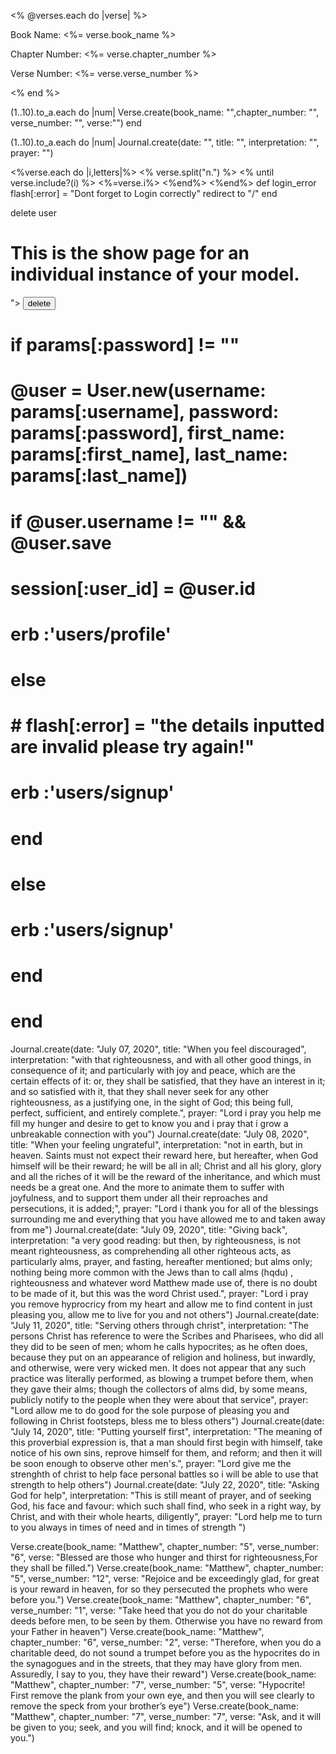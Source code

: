 
<% @verses.each do |verse| %>
<p>Book Name: <%= verse.book_name %></p>
<p>Chapter Number: <%= verse.chapter_number %></p>
<p>Verse Number: <%= verse.verse_number %></p>
<% end %>


(1..10).to_a.each do |num|
 Verse.create(book_name: "",chapter_number: "", verse_number: "", verse:"")
end 

(1..10).to_a.each do |num|
 Journal.create(date: "", title: "", interpretation: "", prayer: "")


<%verse.each do |i,letters|%>
<% verse.split("n.") %>
<% until verse.include?(i) %>
<%=verse.i%>
<%end%>
<%end%>
  def login_error
    flash[:error] = "Dont forget to Login correctly"
    redirect to "/"
  end

  delete user
  <h1>This is the show page for an individual instance of your model.</h1>
<form method="post" action="/users/"<%=@user.id%>">
<input type="hidden" type="hidden" name="_method" value="DELETE">
<INPUT TYPE="submit" value="delete">
</form>

#     if params[:password] != ""
#      @user = User.new(username: params[:username], password: params[:password], first_name: params[:first_name], last_name: params[:last_name])
#       if @user.username != "" && @user.save
#         session[:user_id] = @user.id
#         erb :'users/profile'
#       else
#       #  flash[:error] = "the details inputted are invalid please try again!"
#       erb :'users/signup'
#       end
#     else
#       erb :'users/signup'
#     end
#  end

<!-- sign up form
<h1>New User</h1>


<!DOCTYPE html>

<title> New User </title>
</head>
<html>
<body>
  <form action="/signup" method="POST">
 <div>
  <label for="first_name">First Name:</label>
  <input type="text" name="user[first_name]" id="first_name" required><br>
  </div>
  <br>
  <div>
  <label for="last_name">Last Name:</label>
  <input type="text" name="user[last_name]" id="last_name" required><br>
  </div>
   <br>
   <label for="username">User Name:</label>
   <input type="text" name="user[username]" id="username" required><br>
  <div>
  <br>
  <label for="password">Password:</label>
  <input type="password" name="user[password]" id="password" required><br>
  </div>
  <br>
 
  <input type="submit" value="Create Account"></form>
 </body>
<html> -->

<!-- <p>3. Judah begot Perez and Zerah by Tamar, Perez begot Hezron, and Hezron begot Ram.</p>
<p>4. Ram begot Amminadab, Amminadab begot Nahshon, and Nahshon begot Salmon.</p>
<p>5. Salmon begot Boaz by Rahab, Boaz begot Obed by Ruth, Obed begot Jesse.</p>
<p>6. and Jesse begot David the king.David the king begot Solomon by her who had been the wife of Uriah.</p>
<p>7. Solomon begot Rehoboam, Rehoboam begot Abijah, and Abijah begot Asa.</p>
<p>8. Asa begot Jehoshaphat, Jehoshaphat begot Joram, and Joram begot Uzziah.</p>
<p>9. Uzziah begot Jotham, Jotham begot Ahaz, and Ahaz begot Hezekiah.</p>
<p>10. Hezekiah begot Manasseh, Manasseh begot Amon, and Amon begot Josiah. </p>
<p>11.</p>
<p>12.</p>
<p>13.</p>
<P>14.</P>
<P>15.</P> -->

Journal.create(date: "July 07, 2020", title: "When you feel discouraged", interpretation: "with that righteousness, and with all other good things, in consequence of it; and particularly with joy and peace, which are the certain effects of it: or, they shall be satisfied, that they have an interest in it; and so satisfied with it, that they shall never seek for any other righteousness, as a justifying one, in the sight of God; this being full, perfect, sufficient, and entirely complete.", prayer: "Lord i pray you help me fill my hunger and desire to get to know you and i pray that i grow a unbreakable connection with you")
Journal.create(date: "July 08, 2020", title: "When your feeling ungrateful", interpretation: "not in earth, but in heaven. Saints must not expect their reward here, but hereafter, when God himself will be their reward; he will be all in all; Christ and all his glory, glory and all the riches of it will be the reward of the inheritance, and which must needs be a great one. And the more to animate them to suffer with joyfulness, and to support them under all their reproaches and persecutions, it is added;", prayer: "Lord i thank you for all of the blessings surrounding me and everything that you have allowed me to and taken away from me")
Journal.create(date: "July 09, 2020", title: "Giving back", interpretation: "a very good reading: but then, by righteousness, is not meant righteousness, as comprehending all other righteous acts, as particularly alms, prayer, and fasting, hereafter mentioned; but alms only; nothing being more common with the Jews than to call alms (hqdu) , righteousness and whatever word Matthew made use of, there is no doubt to be made of it, but this was the word Christ used.", prayer: "Lord i pray you remove hyprocricy from my heart and allow me to find content in just pleasing you, allow me to live for you and not others")
Journal.create(date: "July 11, 2020", title: "Serving others through christ", interpretation: "The persons Christ has reference to were the Scribes and Pharisees, who did all they did to be seen of men; whom he calls hypocrites; as he often does, because they put on an appearance of religion and holiness, but inwardly, and otherwise, were very wicked men. It does not appear that any such practice was literally performed, as blowing a trumpet before them, when they gave their alms; though the collectors of alms did, by some means, publicly notify to the people when they were about that service", prayer: "Lord allow me to do good for the sole purpose of pleasing you and following in Christ footsteps, bless me to bless others")
Journal.create(date: "July 14, 2020", title: "Putting yourself first", interpretation: "The meaning of this proverbial expression is, that a man should first begin with himself, take notice of his own sins, reprove himself for them, and reform; and then it will be soon enough to observe other men's.", prayer: "Lord give me the strenghth of christ to help face personal battles so i will be able to use that strength to help others")
Journal.create(date: "July 22, 2020", title: "Asking God for help", interpretation: "This is still meant of prayer, and of seeking God, his face and favour: which such shall find, who seek in a right way, by Christ, and with their whole hearts, diligently", prayer: "Lord help me to turn to you always in times of need and in times of strength ")



Verse.create(book_name: "Matthew", chapter_number: "5", verse_number: "6", verse: "Blessed are those who hunger and thirst for righteousness,For they shall be filled.")
Verse.create(book_name: "Matthew", chapter_number: "5", verse_number: "12", verse: "Rejoice and be exceedingly glad, for great is your reward in heaven, for so they persecuted the prophets who were before you.")
Verse.create(book_name: "Matthew", chapter_number: "6", verse_number: "1", verse: "Take heed that you do not do your charitable deeds before men, to be seen by them. Otherwise you have no reward from your Father in heaven")
Verse.create(book_name: "Matthew", chapter_number: "6", verse_number: "2", verse: "Therefore, when you do a charitable deed, do not sound a trumpet before you as the hypocrites do in the synagogues and in the streets, that they may have glory from men. Assuredly, I say to you, they have their reward")
Verse.create(book_name: "Matthew", chapter_number: "7", verse_number: "5", verse: "Hypocrite! First remove the plank from your own eye, and then you will see clearly to remove the speck from your brother’s eye")
Verse.create(book_name: "Matthew", chapter_number: "7", verse_number: "7", verse: "Ask, and it will be given to you; seek, and you will find; knock, and it will be opened to you.")
